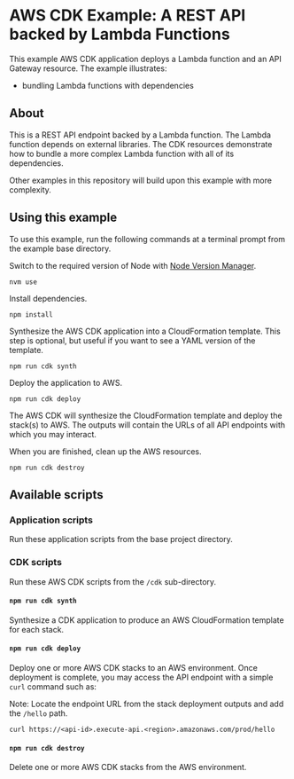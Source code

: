 # AWS CDK Example: A REST API backed by Lambda Functions

This example AWS CDK application deploys a Lambda function and an API Gateway resource. The example illustrates:

- bundling Lambda functions with dependencies

## About

This is a REST API endpoint backed by a Lambda function. The Lambda function depends on external libraries. The CDK resources demonstrate how to bundle a more complex Lambda function with all of its dependencies.

Other examples in this repository will build upon this example with more complexity.

## Using this example

To use this example, run the following commands at a terminal prompt from the example base directory.

Switch to the required version of Node with [Node Version Manager](https://github.com/nvm-sh/nvm).

```
nvm use
```

Install dependencies.

```
npm install
```

Synthesize the AWS CDK application into a CloudFormation template. This step is optional, but useful if you want to see a YAML version of the template.

```
npm run cdk synth
```

Deploy the application to AWS.

```
npm run cdk deploy
```

The AWS CDK will synthesize the CloudFormation template and deploy the stack(s) to AWS. The outputs will contain the URLs of all API endpoints with which you may interact.

When you are finished, clean up the AWS resources.

```
npm run cdk destroy
```

## Available scripts

### Application scripts

Run these application scripts from the base project directory.

### CDK scripts

Run these AWS CDK scripts from the `/cdk` sub-directory.

#### `npm run cdk synth`

Synthesize a CDK application to produce an AWS CloudFormation template for each stack.

#### `npm run cdk deploy`

Deploy one or more AWS CDK stacks to an AWS environment. Once deployment is complete, you may access the API endpoint with a simple `curl` command such as:

Note: Locate the endpoint URL from the stack deployment outputs and add the `/hello` path.

```
curl https://<api-id>.execute-api.<region>.amazonaws.com/prod/hello
```

#### `npm run cdk destroy`

Delete one or more AWS CDK stacks from the AWS environment.
